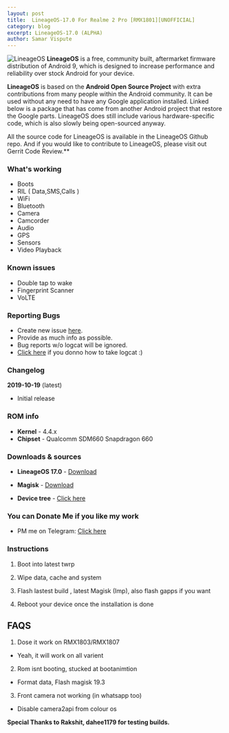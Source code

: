 ```yaml
---
layout: post
title:  LineageOS-17.0 For Realme 2 Pro [RMX1801][UNOFFICIAL]
category: blog
excerpt: LineageOS-17.0 (ALPHA)
author: Samar Vispute
---
```


![LineageOS](http://samarv-121.github.io/images/lineageos.png)
**LineageOS** is a free, community built, aftermarket firmware distribution of Android 9, which is designed to increase performance and reliability over stock Android for your device.

**LineageOS** is based on the **Android Open Source Project** with extra contributions from many people within the Android community. It can be used without any need to have any Google application installed. Linked below is a package that has come from another Android project that restore the Google parts. LineageOS does still include various hardware-specific code, which is also slowly being open-sourced anyway.

All the source code for LineageOS is available in the LineageOS Github repo. And if you would like to contribute to LineageOS, please visit out Gerrit Code Review.**

### What's working
* Boots
* RIL ( Data,SMS,Calls )
* WiFi
* Bluetooth
* Camera
* Camcorder
* Audio
* GPS
* Sensors
* Video Playback

### Known issues
* Double tap to wake
* Fingerprint Scanner
* VoLTE

### Reporting Bugs
* Create new issue [here](https://github.com/SamarV-121/android_device_oppo_RMX1801/issues).
* Provide as much info as possible.
* Bug reports w/o logcat will be ignored.
* [Click here](https://forum.xda-developers.com/showthread.php?t=2774386) if you donno how to take logcat :)

### Changelog
**2019-10-19** (latest)
* Initial release

### ROM info
* **Kernel** - 4.4.x
* **Chipset** - Qualcomm SDM660 Snapdragon 660

### Downloads & sources
* **LineageOS 17.0** - [Download](https://www.androidfilehost.com/?fid=4349826312261606283)
* **Magisk** - [Download](https://github.com/topjohnwu/Magisk/releases/tag/v19.3)

* **Device tree** - [Click here](https://github.com/SamarV-121/android_device_oppo_RMX1801)

### You can Donate Me if you like my work
* PM me on Telegram: [Click here](https://web.telegram.org/#/im?p=@SamarV121)

### Instructions
1) Boot into latest twrp

2) Wipe data, cache and system

3) Flash lastest build , latest Magisk (Imp), also flash gapps if you want

4) Reboot your device once the installation is done

## FAQS
1) Dose it work on RMX1803/RMX1807 
- Yeah, it will work on all varient

2) Rom isnt booting, stucked at bootanimtion
- Format data, Flash magisk 19.3 

3) Front camera not working (in whatsapp too)
- Disable camera2api from colour os

**Special Thanks to Rakshit, dahee1179 for testing builds.**
